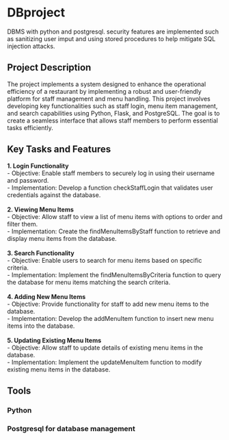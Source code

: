 # DBproject
DBMS with python and postgresql. security features are implemented such as sanitizing user imput and using stored procedures to help mitigate SQL injection attacks.
<h2> Project Description</h2>
The project implements a system  designed to enhance the operational efficiency of a restaurant by implementing a robust and user-friendly platform for staff management and menu handling. This project involves developing key functionalities such as staff login, menu item management, and search capabilities using Python, Flask, and PostgreSQL. The goal is to create a seamless interface that allows staff members to perform essential tasks efficiently.
<br />

<h2>Key Tasks and Features</h2>
<b> 1. Login Functionality</b><br />
-  Objective: Enable staff members to securely log in using their username and password.<br />
-  Implementation: Develop a function checkStaffLogin that validates user credentials against the database. <br /><br />
<b> 2. Viewing Menu Items </b><br />
-  Objective: Allow staff to view a list of menu items with options to order and filter them.<br />
-  Implementation: Create the findMenuItemsByStaff function to retrieve and display menu items from the database. <br /><br />
<b> 3. Search Functionality </b><br />
-  Objective: Enable users to search for menu items based on specific criteria.<br />
-  Implementation: Implement the findMenuItemsByCriteria function to query the database for menu items matching the search criteria. <br /><br />
<b> 4. Adding New Menu Items </b><br />
-  Objective: Provide functionality for staff to add new menu items to the database.<br />
-  Implementation: Develop the addMenuItem function to insert new menu items into the database. <br /><br />
<b> 5. Updating Existing Menu Items </b><br />
-  Objective: Allow staff to update details of existing menu items in the database.<br />
-  Implementation: Implement the updateMenuItem function to modify existing menu items in the database. <br />

## Tools
<h3>Python</h3>
<h3>Postgresql for database management</h3>

